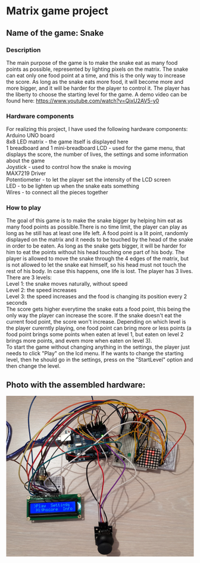 # Matrix game project
## Name of the game: Snake
### Description
The main purpose of the game is to make the snake eat as many food points as possible, represented by lighting pixels on the matrix. The snake can eat only one food point at a time, and this is the only way to increase the score. As long as the snake eats more food, it will become more and more bigger, and it will be harder for the player to control it. The player has the liberty to choose the starting level for the game. A demo video can be found here: https://www.youtube.com/watch?v=QjxU2AV5-y0


### Hardware components
For realizing this project, I have used the following hardware components:<br/>
Arduino UNO board<br/>
8x8 LED matrix - the game itself is displayed here<br/>
1 breadboard and 1 mini-breadboard
LCD - used for the game menu, that displays the score, the number of lives, the settings and some information about the game <br/>
Joystick - used to control how the snake is moving<br/>
MAX7219 Driver<br/>
Potentiometer - to let the player set the intensity of the LCD screen <br/>
LED - to be lighten up when the snake eats something<br/>
Wires - to connect all the pieces together

### How to play
The goal of this game is to make the snake bigger by helping him eat as many food points as possible.There is no time limit, the player can play as long as he still has at least one life left. A food point is a lit point, randomly displayed on the matrix and it needs to be touched by the head of the snake in order to be eaten. As long as the snake gets bigger, it will be harder for him to eat the points without his head touching one part of his body. The player is allowed to move the snake through the 4 edges of the matrix, but is not allowed to let the snake eat himself, so his head must not touch the rest of his body. In case this happens, one life is lost. The player has 3 lives. There are 3 levels:<br/>
Level 1: the snake moves naturally, without speed<br/>
Level 2: the speed increases<br/>
Level 3: the speed increases and the food is changing its position every 2 seconds<br/>
The score gets higher everytime the snake eats a food point, this being the only way the player can increase the score. If the snake doesn't eat the current food point, the score won't increase. Depending on which level is the player curerntly playing, one food point can bring more or less points (a food point brings some points when eaten at level 1, but eaten on level 2 brings more points, and evem more when eaten on level 3).<br/>
To start the game without changing anything in the settings, the player just needs to click "Play" on the lcd menu. If he wants to change the starting level, then he should go in the settings, press on the "StartLevel" option and then change the level.
## Photo with the assembled hardware:
![Test Image 1](SnakeGamePhoto2.png)
